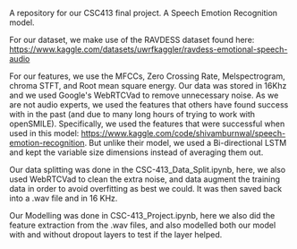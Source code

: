 A repository for our CSC413 final project. A Speech Emotion Recognition model.

For our dataset, we make use of the RAVDESS dataset found here: https://www.kaggle.com/datasets/uwrfkaggler/ravdess-emotional-speech-audio

For our features, we use the MFCCs, Zero Crossing Rate, Melspectrogram, chroma STFT, and Root mean square energy. Our data was stored in 16Khz and we used Google's WebRTCVad to remove unnecessary noise. 
As we are not audio experts, we used the features that others have found success with in the past (and due to many long hours of trying to work with openSMILE). Specifically, we used the features that were successful 
when used in this model: https://www.kaggle.com/code/shivamburnwal/speech-emotion-recognition. But unlike their model, we used a Bi-directional LSTM and kept the variable size dimensions instead of averaging them out.

Our data splitting was done in the CSC-413_Data_Split.ipynb, here, we also used WebRTCVad to clean the extra noise, and data augment the training data in order to avoid overfitting as best we could. It was then saved back 
into a .wav file and in 16 KHz.

Our Modelling was done in CSC-413_Project.ipynb, here we also did the feature extraction from the .wav files, and also modelled both our model with and without dropout layers to test if the layer helped.
